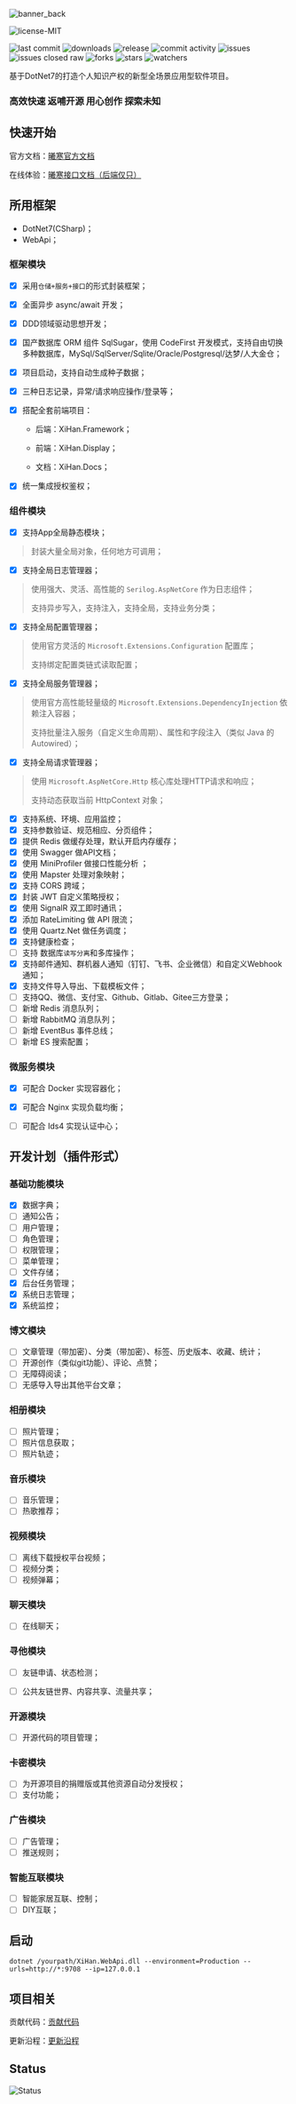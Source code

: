 ![banner_back](banner_back.png)

![license-MIT](https://img.shields.io/badge/license-MIT-blue.svg?longCache=true&style=flat-square) 

![last commit](https://img.shields.io/github/last-commit/XiHanBlog/XiHan.Framework.svg?style=flat-square) ![downloads](https://img.shields.io/github/downloads/XiHanBlog/XiHan.Framework/total?style=flat-square) ![release](https://img.shields.io/github/v/release/XiHanBlog/XiHan.Framework?style=flat-square) ![commit activity](https://img.shields.io/github/commit-activity/y/XiHanBlog/XiHan.Framework?style=flat-square) ![issues](https://img.shields.io/github/issues/XiHanBlog/XiHan.Framework?style=flat-square) ![issues closed raw](https://img.shields.io/github/issues-closed-raw/XiHanBlog/XiHan.Framework?style=flat-square) ![forks](https://img.shields.io/github/forks/XiHanBlog/XiHan.Framework?style=flat-square) ![stars](https://img.shields.io/github/stars/XiHanBlog/XiHan.Framework?style=flat-square) ![watchers](https://img.shields.io/github/watchers/XiHanBlog/XiHan.Framework?style=flat-square)

基于DotNet7的打造个人知识产权的新型全场景应用型软件项目。

### 高效快速 返哺开源 用心创作 探索未知



## 快速开始

官方文档：[曦寒官方文档](https://docs.xihan.fun)

在线体验：[曦寒接口文档（后端仅只）](https://api.xihan.fun)



## 所用框架

- DotNet7(CSharp)；
- WebApi；

### 框架模块

- [x] 采用`仓储+服务+接口`的形式封装框架；

- [x] 全面异步 async/await 开发；

- [x] DDD领域驱动思想开发；

- [x] 国产数据库 ORM 组件 SqlSugar，使用 CodeFirst 开发模式，支持自由切换多种数据库，MySql/SqlServer/Sqlite/Oracle/Postgresql/达梦/人大金仓；

- [x] 项目启动，支持自动生成种子数据；

- [x] 三种日志记录，异常/请求响应操作/登录等；

- [x] 搭配全套前端项目：

  - 后端：XiHan.Framework；

  - 前端：XiHan.Display；

  - 文档：XiHan.Docs；

- [x] 统一集成授权鉴权；

### 组件模块

- [x] 支持App全局静态模块；

> 封装大量全局对象，任何地方可调用；

- [x] 支持全局日志管理器；


> 使用强大、灵活、高性能的 `Serilog.AspNetCore` 作为日志组件；
>
> 支持异步写入，支持注入，支持全局，支持业务分类；

- [x] 支持全局配置管理器；

> 使用官方灵活的 `Microsoft.Extensions.Configuration` 配置库；
>
> 支持绑定配置类链式读取配置；

- [x] 支持全局服务管理器；

> 使用官方高性能轻量级的 `Microsoft.Extensions.DependencyInjection` 依赖注入容器；
>
> 支持批量注入服务（自定义生命周期）、属性和字段注入（类似 Java 的 Autowired）；

- [x] 支持全局请求管理器；

> 使用 `Microsoft.AspNetCore.Http` 核心库处理HTTP请求和响应；
>
> 支持动态获取当前 HttpContext 对象；

- [x] 支持系统、环境、应用监控；
- [x] 支持参数验证、规范相应、分页组件；
- [x] 提供 Redis 做缓存处理，默认开启内存缓存；
- [x] 使用 Swagger 做API文档；
- [x] 使用 MiniProfiler 做接口性能分析 ；
- [x] 使用 Mapster 处理对象映射；
- [x] 支持 CORS 跨域；
- [x] 封装 JWT 自定义策略授权；
- [x] 使用 SignalR 双工即时通讯；
- [x] 添加 RateLimiting 做 API 限流；
- [x] 使用 Quartz.Net 做任务调度；
- [x] 支持健康检查；
- [ ] 支持 数据库`读写分离`和多库操作；
- [x] 支持邮件通知、群机器人通知（钉钉、飞书、企业微信）和自定义Webhook通知；
- [x] 支持文件导入导出、下载模板文件；
- [ ] 支持QQ、微信、支付宝、Github、Gitlab、Gitee三方登录；
- [ ] 新增 Redis 消息队列；
- [ ] 新增 RabbitMQ 消息队列；
- [ ] 新增 EventBus 事件总线；
- [ ] 新增 ES 搜索配置；

### 微服务模块

- [x] 可配合 Docker 实现容器化；
- [x] 可配合 Nginx 实现负载均衡；
- [ ] 可配合 Ids4 实现认证中心；



## 开发计划（插件形式）

### 基础功能模块

- [x] 数据字典；
- [ ] 通知公告；
- [ ] 用户管理；
- [ ] 角色管理；
- [ ] 权限管理；
- [ ] 菜单管理；
- [ ] 文件存储；
- [x] 后台任务管理；
- [x] 系统日志管理；
- [x] 系统监控；

### 博文模块

- [ ] 文章管理（带加密）、分类（带加密）、标签、历史版本、收藏、统计；
- [ ] 开源创作（类似git功能）、评论、点赞；
- [ ] 无障碍阅读；
- [ ] 无感导入导出其他平台文章；

### 相册模块

- [ ] 照片管理；
- [ ] 照片信息获取；
- [ ] 照片轨迹；

### 音乐模块

- [ ] 音乐管理；
- [ ] 热歌推荐；

### 视频模块

- [ ] 离线下载授权平台视频；
- [ ] 视频分类；
- [ ] 视频弹幕；

### 聊天模块

- [ ] 在线聊天；

### 寻他模块

- [ ] 友链申请、状态检测；

- [ ] 公共友链世界、内容共享、流量共享；


### 开源模块

- [ ] 开源代码的项目管理；

### 卡密模块

- [ ] 为开源项目的捐赠版或其他资源自动分发授权；
- [ ] 支付功能；

### 广告模块

- [ ] 广告管理；
- [ ] 推送规则；

### 智能互联模块

- [ ] 智能家居互联、控制；
- [ ] DIY互联；

## 启动

```
dotnet /yourpath/XiHan.WebApi.dll --environment=Production --urls=http://*:9708 --ip=127.0.0.1
```

## 项目相关

贡献代码：[贡献代码](CONTRIBUTING.md)

更新沿程：[更新沿程](CHANGELOG.md)

## Status

![Status](https://repobeats.axiom.co/api/embed/6e6dcd83875e06131527cf7e55007e5f72fd1860.svg)

